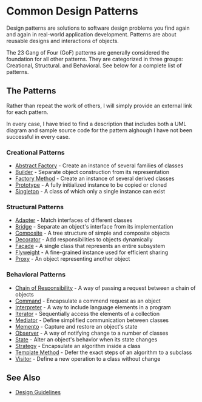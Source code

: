 # Common Design Patterns

Design patterns are solutions to software design problems you find again and again in real-world application
development. Patterns are about reusable designs and interactions of objects.

The 23 Gang of Four (GoF) patterns are generally considered the foundation for all other patterns. They are
categorized in three groups: Creational, Structural. and Behavioral. See below for a complete list of patterns.

## The Patterns

Rather than repeat the work of others, I will simply provide an external link for each pattern.

In every case, I have tried to find a description that includes both a UML diagram and sample source code for the
pattern alghough I have not been successful in every case.

### Creational Patterns

* [Abstract Factory](https://mail.bogotobogo.com/DesignPatterns/abstractfactorymethod.php) - 
Create an instance of several families of classes
* [Builder](https://medium.com/nerd-for-tech/builder-design-pattern-fluent-interface-c-70cae9490a91) -
Separate object construction from its representation
* [Factory Method](https://mail.bogotobogo.com/DesignPatterns/factorymethod.php) -
Create an instance of several derived classes
* [Prototype](https://mail.bogotobogo.com/DesignPatterns/prototype.php) -
A fully initialized  instance to be copied or cloned
* [Singleton](https://iq.opengenus.org/singleton-design-pattern-in-cpp/) -
A class of which only a single instance can exist

### Structural Patterns

* [Adapter](https://www.bogotobogo.com/DesignPatterns/adapter.php) -
Match interfaces of different classes
* [Bridge](https://mail.bogotobogo.com/DesignPatterns/bridge.php) -
Separate an object's interface from its implementation
* [Composite](https://www.sourcecodeexamples.net/2020/09/c-composite-pattern-example.html) -
A tree structure of simple and composite objects
* [Decorator](https://mail.bogotobogo.com/DesignPatterns/decorator.php) -
Add responsibilities to objects dynamically
* [ Façade](https://mail.bogotobogo.com/DesignPatterns/facade.php) -
A single class that represents an entire subsystem
* [Flyweight](https://www.geeksforgeeks.org/flyweight-design-pattern/) -
A fine-grained instance used for efficient sharing
* [Proxy](https://mail.bogotobogo.com/DesignPatterns/proxy.php) -
An object representing another object

### Behavioral Patterns

* [Chain of Responsibility](https://www.bestprog.net/en/2021/09/25/patterns-the-chain-of-responsibility-pattern-implementation-in-c/) -
A way of passing a request between a chain of objects
* [Command](https://medium.com/geekculture/understanding-the-chain-of-responsibility-pattern-d729ef84621c) -
Encapsulate a commend request as an object
* [Interpreter](https://www.fatalerrors.org/a/c-design-pattern-interpreter-pattern.html) -
A way to include language elements in a program
* [Iterator](https://www.bestprog.net/en/2021/05/20/patterns-iterator-cursor-pattern-general-information/) -
Sequentially access the elements of a collection
* [Mediator](https://www.sourcecodeexamples.net/2020/09/c-mediator-pattern-example.html) -
Define simplified communication between classes
* [Memento](https://www.sourcecodeexamples.net/2020/09/c-memento-pattern-example.html) - 
Capture and restore an object's state
* [Observer](https://iq.opengenus.org/observer-pattern-cpp/) - 
A way of notifying change to a number of classes
* [State](https://www.sourcecodeexamples.net/2020/09/c-state-pattern-example.html) -
Alter an object's behavior when its state changes
* [Strategy](https://www.bogotobogo.com/DesignPatterns/strategy.php) -
Encapsulate an algorithm inside a class
* [Template Method](https://mail.bogotobogo.com/DesignPatterns/template.php) -
Defer the exact steps of an algorithm to a subclass
* [Visitor](https://elegant-cpp.com/visitor-pattern-in-c-part-0/) -
Define a new operation to a class without change

## See Also

* [Design Guidelines](design_guidelines.md)